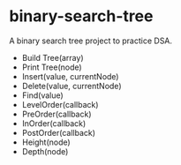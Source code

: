 # binary-search-tree

A binary search tree project to practice DSA.

- Build Tree(array)
- Print Tree(node)
- Insert(value, currentNode)
- Delete(value, currentNode)
- Find(value)
- LevelOrder(callback)
- PreOrder(callback)
- InOrder(callback)
- PostOrder(callback)
- Height(node)
- Depth(node)
